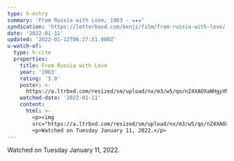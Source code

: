 ```yaml
---
type: h-entry
summary: 'From Russia with Love, 1963 - ★★★'
syndication: 'https://letterboxd.com/benji/film/from-russia-with-love/'
date: '2022-01-11'
updated: '2022-01-12T06:27:51.000Z'
u-watch-of:
  type: h-cite
  properties:
    title: From Russia with Love
    year: '1963'
    rating: '3.0'
    poster: >-
      https://a.ltrbxd.com/resized/sm/upload/nx/m3/w5/qo/nZ4XAOXaNHgyVRmmnlxzkjgVr9u-0-500-0-750-crop.jpg?k=b511a8cea2
    watched-date: '2022-01-11'
    content:
      html: >-
        <p><img
        src="https://a.ltrbxd.com/resized/sm/upload/nx/m3/w5/qo/nZ4XAOXaNHgyVRmmnlxzkjgVr9u-0-500-0-750-crop.jpg?k=b511a8cea2"/></p>
        <p>Watched on Tuesday January 11, 2022.</p>
---
```

Watched on Tuesday January 11, 2022.
